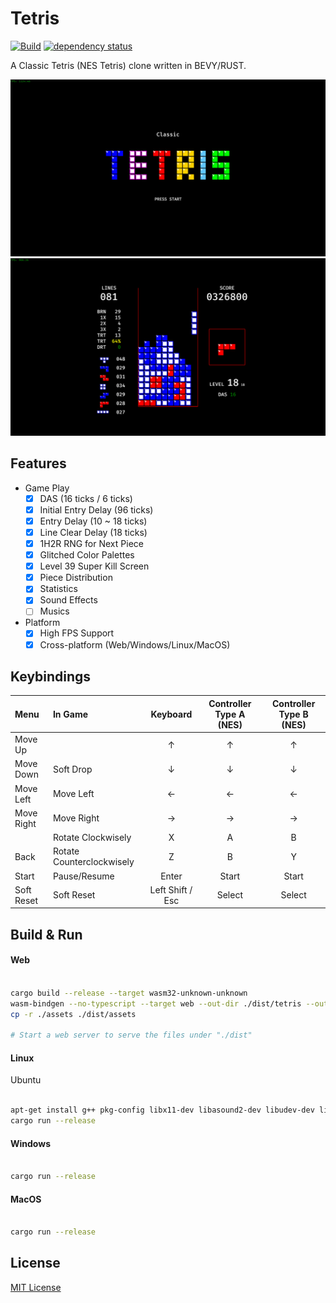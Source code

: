 # Tetris

[![Build](https://github.com/Ramirisu/tetris/actions/workflows/build.yml/badge.svg)](https://github.com/Ramirisu/tetris/actions/workflows/build.yml)
[![dependency status](https://deps.rs/repo/github/Ramirisu/tetris/status.svg)](https://deps.rs/repo/github/Ramirisu/tetris)

A Classic Tetris (NES Tetris) clone written in BEVY/RUST.

![splash](https://github.com/Ramirisu/tetris/blob/main/docs/splash.png)
![game_play](https://github.com/Ramirisu/tetris/blob/main/docs/game_play.png)

## Features

- Game Play
  - [x] DAS (16 ticks / 6 ticks)
  - [x] Initial Entry Delay (96 ticks)
  - [x] Entry Delay (10 ~ 18 ticks)
  - [x] Line Clear Delay (18 ticks)
  - [x] 1H2R RNG for Next Piece
  - [X] Glitched Color Palettes
  - [x] Level 39 Super Kill Screen
  - [x] Piece Distribution
  - [x] Statistics
  - [x] Sound Effects
  - [ ] Musics

- Platform
  - [x] High FPS Support
  - [x] Cross-platform (Web/Windows/Linux/MacOS)

## Keybindings

| Menu       | In Game                   |     Keyboard     | Controller Type A (NES) | Controller Type B (NES) |
| :--------- | :------------------------ | :--------------: | :---------------------: | :---------------------: |
| Move Up    |                           |        ↑         |            ↑            |            ↑            |
| Move Down  | Soft Drop                 |        ↓         |            ↓            |            ↓            |
| Move Left  | Move Left                 |        ←         |            ←            |            ←            |
| Move Right | Move Right                |        →         |            →            |            →            |
|            | Rotate Clockwisely        |        X         |            A            |            B            |
| Back       | Rotate Counterclockwisely |        Z         |            B            |            Y            |
| Start      | Pause/Resume              |      Enter       |          Start          |          Start          |
| Soft Reset | Soft Reset                | Left Shift / Esc |         Select          |         Select          |

## Build & Run

#### Web

```sh

cargo build --release --target wasm32-unknown-unknown
wasm-bindgen --no-typescript --target web --out-dir ./dist/tetris --out-name "tetris" ./target/wasm32-unknown-unknown/release/tetris.wasm
cp -r ./assets ./dist/assets

# Start a web server to serve the files under "./dist"

```

#### Linux

Ubuntu

```sh

apt-get install g++ pkg-config libx11-dev libasound2-dev libudev-dev libxkbcommon-x11-0
cargo run --release

```

#### Windows

```sh

cargo run --release

```

#### MacOS

```sh

cargo run --release

```

## License

[MIT License](https://opensource.org/license/MIT)
